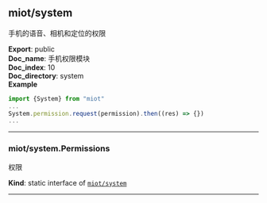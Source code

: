<a name="module_miot/system"></a>

## miot/system
手机的语音、相机和定位的权限

**Export**: public  
**Doc_name**: 手机权限模块  
**Doc_index**: 10  
**Doc_directory**: system  
**Example**  
```js
import {System} from "miot"
...
System.permission.request(permission).then((res) => {})
...
```

* * *

<a name="module_miot/system.Permissions"></a>

### miot/system.Permissions
权限

**Kind**: static interface of [<code>miot/system</code>](#module_miot/system)  

* * *

